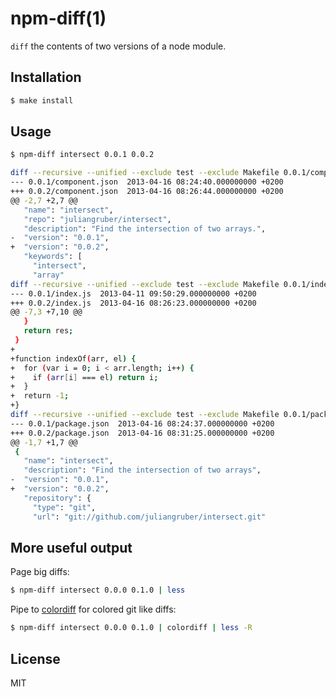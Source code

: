 
# npm-diff(1)

  `diff` the contents of two versions of a node module.

## Installation

```bash
$ make install
```

## Usage

```bash
$ npm-diff intersect 0.0.1 0.0.2

diff --recursive --unified --exclude test --exclude Makefile 0.0.1/component.json 0.0.2/component.json
--- 0.0.1/component.json  2013-04-16 08:24:40.000000000 +0200
+++ 0.0.2/component.json  2013-04-16 08:26:44.000000000 +0200
@@ -2,7 +2,7 @@
   "name": "intersect",
   "repo": "juliangruber/intersect",
   "description": "Find the intersection of two arrays.",
-  "version": "0.0.1",
+  "version": "0.0.2",
   "keywords": [
     "intersect",
     "array"
diff --recursive --unified --exclude test --exclude Makefile 0.0.1/index.js 0.0.2/index.js
--- 0.0.1/index.js  2013-04-11 09:50:29.000000000 +0200
+++ 0.0.2/index.js  2013-04-16 08:26:23.000000000 +0200
@@ -7,3 +7,10 @@
   }
   return res;
 }
+
+function indexOf(arr, el) {
+  for (var i = 0; i < arr.length; i++) {
+    if (arr[i] === el) return i;
+  }
+  return -1;
+}
diff --recursive --unified --exclude test --exclude Makefile 0.0.1/package.json 0.0.2/package.json
--- 0.0.1/package.json  2013-04-16 08:24:37.000000000 +0200
+++ 0.0.2/package.json  2013-04-16 08:31:25.000000000 +0200
@@ -1,7 +1,7 @@
 {
   "name": "intersect",
   "description": "Find the intersection of two arrays",
-  "version": "0.0.1",
+  "version": "0.0.2",
   "repository": {
     "type": "git",
     "url": "git://github.com/juliangruber/intersect.git"
```

## More useful output

  Page big diffs:

```bash
$ npm-diff intersect 0.0.0 0.1.0 | less
``` 

  Pipe to [colordiff](http://www.colordiff.org) for colored git like diffs:

```bash
$ npm-diff intersect 0.0.0 0.1.0 | colordiff | less -R
```

## License

  MIT

